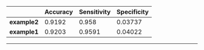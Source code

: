 |    &nbsp;     |   Accuracy | Sensitivity  |  Specificity | 
| ------------- | ---------- | ------------ | ------------ |
| **example2**  |  0.9192    |  0.958       |   0.03737    |
| **example1**  |  0.9203    |  0.9591      |   0.04022    |
-----------------------------------------------------

